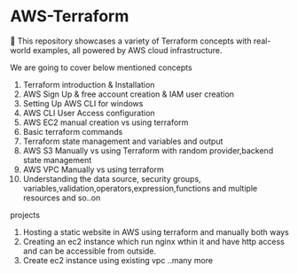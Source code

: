 # AWS-Terraform
🚀 This repository showcases a variety of Terraform concepts with real-world examples, all powered by AWS cloud infrastructure.

We are going to cover below mentioned concepts
1. Terraform introduction & Installation
2. AWS Sign Up & free account creation & IAM user creation
3. Setting Up AWS CLI for windows
4. AWS CLI User Access configuration
5. AWS EC2 manual creation vs using terraform
6. Basic terraform commands
7. Terraform state management and variables and output 
8. AWS S3  Manually vs using Terraform with random provider,backend state management 
9. AWS VPC Manually vs using terraform
10. Understanding the data source, security groups, variables,validation,operators,expression,functions and multiple resources
and so..on


projects 
1. Hosting a static website in AWS using terraform and manually both ways 
2. Creating an ec2 instance which run nginx wthin it and have http access and can be accessible from outside.
3. Create ec2 instance using existing vpc 
..many more